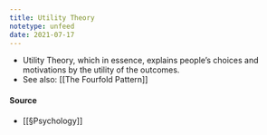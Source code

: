 ```yaml
---
title: Utility Theory
notetype: unfeed
date: 2021-07-17
---
```


- Utility Theory, which in essence, explains people’s choices and motivations by the utility of the outcomes.
- See also: [[The Fourfold Pattern]]

#### Source
- [[§Psychology]]